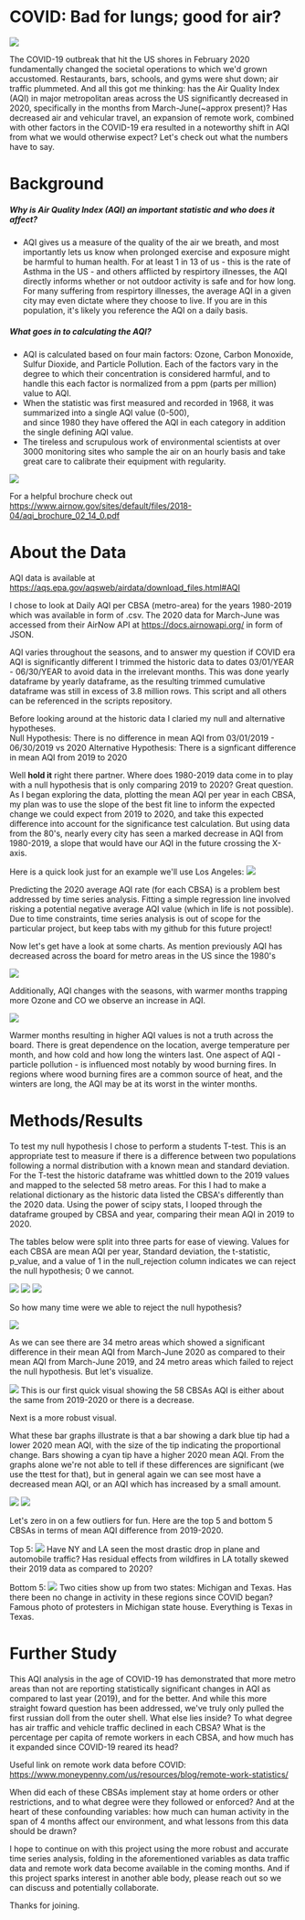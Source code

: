 # COVID: Bad for lungs; good for air?

![](img/IMG_2637.jpg)

The COVID-19 outbreak that hit the US shores in February 2020 fundamentally changed the societal operations to which we'd grown accustomed.  Restaurants, bars, schools, and gyms were shut down; air traffic plummeted. And all this got me thinking: has the Air Quality Index (AQI) in major metropolitan areas across the US significantly decreased in 2020, specifically in the months from March-June(~approx present)? Has decreased air and vehicular travel, an expansion of remote work, combined with other factors in the COVID-19 era resulted in a noteworthy shift in AQI from what we would otherwise expect?  Let's check out what the numbers have to say.

# Background

##### Why is Air Quality Index (AQI) an important statistic and who does it affect?
 - AQI gives us a measure of the quality of the air we breath, and most importantly lets us know when prolonged exercise and exposure might be harmful to human health.  For at least 1 in 13 of us - this is the rate of Asthma in the US - and others afflicted by respirtory illnesses, the AQI directly informs whether or not outdoor activity is safe and for how long.  For many suffering from respirtory illnesses, the average AQI in a given city may even dictate where they choose to live.  If you are in this population, it's likely you reference the AQI on a daily basis.  
 
##### What goes in to calculating the AQI?
  - AQI is calculated based on four main factors: Ozone, Carbon Monoxide, Sulfur Dioxide, and Particle Pollution.
    Each of the factors vary in the degree to which their concentration is considered harmful, and to handle this each factor         is normalized from a ppm (parts per million) value to AQI.  
  - When the statistic was first measured and recorded in 1968, it was summarized into a single AQI value (0-500),         
    and since 1980 they have offered the AQI in each category in addition the single defining AQI value.
  - The tireless and scrupulous work of environmental scientists at over 3000 monitoring sites who sample the air on an hourly         basis and take great care to calibrate their equipment with regularity. 
  
 ![](img/AQI-chart-1024x752.png)
  
 
For a helpful brochure check out https://www.airnow.gov/sites/default/files/2018-04/aqi_brochure_02_14_0.pdf

# About the Data
AQI data is available at https://aqs.epa.gov/aqsweb/airdata/download_files.html#AQI

I chose to look at Daily AQI per CBSA (metro-area) for the years 1980-2019 which was available in form of .csv.
The 2020 data for March-June was accessed from their AirNow API at https://docs.airnowapi.org/ in form of JSON.

AQI varies throughout the seasons, and to answer my question if COVID era AQI is significantly different I trimmed the historic data to dates 03/01/YEAR  -  06/30/YEAR to avoid data in the irrelevant months.  This was done yearly dataframe by yearly dataframe, as the resulting trimmed cumulative dataframe was still in excess of 3.8 million rows. This script and all others can be referenced in the scripts repository.

Before looking around at the historic data I claried my null and alternative hypotheses.  
            Null Hypothesis: There is no difference in mean AQI from 03/01/2019 - 06/30/2019 vs 2020
            Alternative Hypothesis: There is a signficant difference in mean AQI from 2019 to 2020
            

Well **hold it** right there partner.  Where does 1980-2019 data come in to play with a null hypothesis that is only comparing 2019 to 2020?  Great question.  As I began exploring the data, plotting the mean AQI per year in each CBSA, my plan was to use the slope of the best fit line to inform the expected change we could expect from 2019 to 2020, and take this expected difference into account for the significance test calculation. But using data from the 80's, nearly every city has seen a marked decrease in AQI from 1980-2019, a slope that would have our AQI in the future crossing the X-axis.  

Here is a quick look just for an example we'll use Los Angeles: ![](img/test.jpg)

Predicting the 2020 average AQI rate (for each CBSA) is a problem best addressed by time series analysis. Fitting a simple regression line involved risking a potential negative average AQI value (which in life is not possible). Due to time constraints, time series analysis is out of scope for the particular project, but keep tabs with my github for this future project! 


Now let's get have a look at some charts. As mention previously AQI has decreased across the board for metro areas in the US since the 1980's

![](img/historic_yearly_aqi.jpg)

Additionally, AQI changes with the seasons, with warmer months trapping more Ozone and CO we observe an increase in AQI.

![](img/historic_monthly_aqi.jpg)


Warmer months resulting in higher AQI values is not a truth across the board.  There is great dependence on the location, averge temperature per month, and how cold and how long the winters last.  One aspect of AQI - particle pollution - is influenced most notably by wood burning fires.  In regions where wood burning fires are a common source of heat, and the winters are long, the AQI may be at its worst in the winter months.  



# Methods/Results

To test my null hypothesis I chose to perform a students T-test. This is an appropriate test to measure if there is a difference between two populations following a normal distribution with a known mean and standard deviation. For the T-test the historic dataframe was whittled down to the 2019 values and mapped to the selected 58 metro areas.  For this I had to make a relational dictionary as the historic data listed the CBSA's differently than the 2020 data.  Using the power of scipy stats, I looped through the dataframe grouped by CBSA and year, comparing their mean AQI in 2019 to 2020. 

The tables below were split into three parts for ease of viewing. Values for each CBSA are mean AQI per year, Standard deviation, the t-statistic, p_value, and a value of 1 in the null_rejection column indicates we can reject the null hypothesis; 0 we cannot.  

![](img/dfpart1.png)
![](img/dfpart2.png)
![](img/dfpart3.png)


So how many time were we able to reject the null hypothesis?

![](img/nullreject.png)

As we can see there are 34 metro areas which showed a significant difference in their mean AQI from March-June 2020 as compared to their mean AQI from March-June 2019, and 24 metro areas which failed to reject the null hypothesis.  But let's visualize.

![](img/onestep.png)
This is our first quick visual showing the 58 CBSAs AQI is either about the same from 2019-2020 or there is a decrease.

Next is a more robust visual.  

What these bar graphs illustrate is that a bar showing a dark blue tip had a lower 2020 mean AQI, with the size of the tip indicating the proportional change. Bars showing a cyan tip have a higher 2020 mean AQI. From the graphs alone we're not able to tell if these differences are significant (we use the ttest for that), but in general again we can see most have a decreased mean AQI, or an AQI which has increased by a small amount.  

![](img/meanAQIcomp2.png)
![](img/meanAQIcomp1.png)


Let's zero in on a few outliers for fun. Here are the top 5 and bottom 5 CBSAs in terms of mean AQI difference from 2019-2020.

Top 5:
![](img/topfive.png)
Have NY and LA seen the most drastic drop in plane and automobile traffic? Has residual effects from wildfires in LA totally skewed their 2019 data as compared to 2020? 

Bottom 5:
![](img/bottomfive.png)
Two cities show up from two states: Michigan and Texas.  Has there been no change in activity in these regions since COVID began? Famous photo of protesters in Michigan state house. Everything is Texas in Texas.  
 




# Further Study

This AQI analysis in the age of COVID-19 has demonstrated that more metro areas than not are reporting statistically significant changes in AQI as compared to last year (2019), and for the better.  And while this more straight foward question has been addressed, we've truly only pulled the first russian doll from the outer shell.  What else lies inside?  To what degree has air traffic and vehicle traffic declined in each CBSA? What is the percentage per capita of remote workers in each CBSA, and how much has it expanded since COVID-19 reared its head?  

Useful link on remote work data before COVID: https://www.moneypenny.com/us/resources/blog/remote-work-statistics/

When did each of these CBSAs implement stay at home orders or other restrictions, and to what degree were they followed or enforced?  And at the heart of these confounding variables: how much can human activity in the span of 4 months affect our environment, and what lessons from this data should be drawn?  

I hope to continue on with this project using the more robust and accurate time series analysis, folding in the aforementioned variables as data traffic data and remote work data become available in the coming months.  And if this project sparks interest in another able body, please reach out so we can discuss and potentially collaborate.  


Thanks for joining.  







            






















